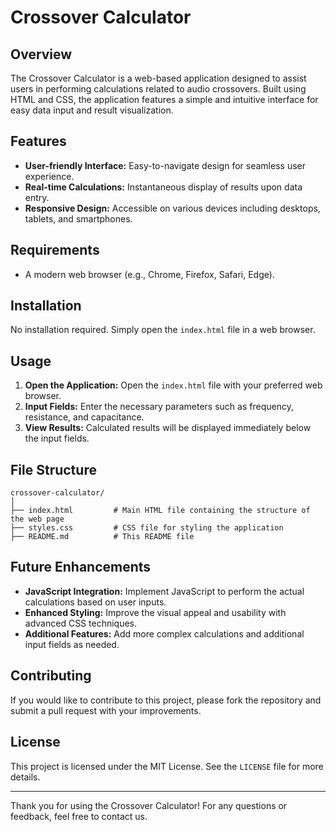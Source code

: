 # Crossover Calculator

## Overview
The Crossover Calculator is a web-based application designed to assist users in performing calculations related to audio crossovers. Built using HTML and CSS, the application features a simple and intuitive interface for easy data input and result visualization.

## Features
- **User-friendly Interface:** Easy-to-navigate design for seamless user experience.
- **Real-time Calculations:** Instantaneous display of results upon data entry.
- **Responsive Design:** Accessible on various devices including desktops, tablets, and smartphones.

## Requirements
- A modern web browser (e.g., Chrome, Firefox, Safari, Edge).

## Installation
No installation required. Simply open the `index.html` file in a web browser.

## Usage
1. **Open the Application:** Open the `index.html` file with your preferred web browser.
2. **Input Fields:** Enter the necessary parameters such as frequency, resistance, and capacitance.
3. **View Results:** Calculated results will be displayed immediately below the input fields.

## File Structure
```
crossover-calculator/
│
├── index.html         # Main HTML file containing the structure of the web page
├── styles.css         # CSS file for styling the application
├── README.md          # This README file
```

## Future Enhancements
- **JavaScript Integration:** Implement JavaScript to perform the actual calculations based on user inputs.
- **Enhanced Styling:** Improve the visual appeal and usability with advanced CSS techniques.
- **Additional Features:** Add more complex calculations and additional input fields as needed.

## Contributing
If you would like to contribute to this project, please fork the repository and submit a pull request with your improvements.

## License
This project is licensed under the MIT License. See the `LICENSE` file for more details.

---

Thank you for using the Crossover Calculator! For any questions or feedback, feel free to contact us.
